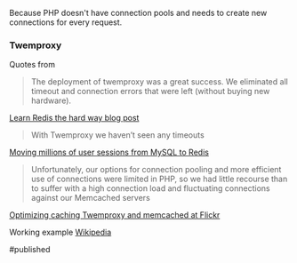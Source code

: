 Because PHP doesn't have connection pools and needs to create new connections for every request.

### Twemproxy

Quotes from 

> The deployment of twemproxy was a great success. We eliminated all timeout and connection errors that were left (without buying new hardware).

[Learn Redis the hard way blog post](https://tech.trivago.com/2017/01/25/learn-redis-the-hard-way-in-production/)

> With Twemproxy we haven’t seen any timeouts

[Moving millions of user sessions from MySQL to Redis](https://medium.com/hootsuite-engineering/moving-millions-of-user-sessions-from-mysql-to-redis-ce709a4e93e9)

> Unfortunately, our options for connection pooling and more efficient use of connections were limited in PHP, so we had little recourse than to suffer with a high connection load and fluctuating connections against our Memcached servers

[Optimizing caching Twemproxy and memcached at Flickr](https://code.flickr.net/2015/07/10/optimizing-caching-twemproxy-and-memcached-at-flickr/)

Working example [Wikipedia](https://grafana.wikimedia.org/d/000000216/nutcracker?orgId=1&var-cluster=All&var-pool=All&var-datasource=eqiad%20prometheus%2Fops)

#published 